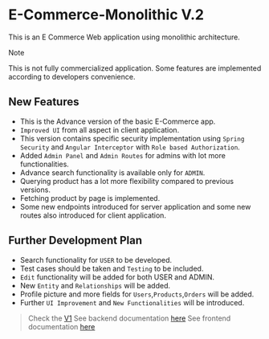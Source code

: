 # E-Commerce-Monolithic V.2

This is an E Commerce Web application using monolithic architecture.

> [!NOTE] 
> This is not fully commercialized application. Some features are implemented according to developers convenience.

## New Features

* This is the Advance version of the basic E-Commerce app.
* `Improved UI` from all aspect in client application.
* This version contains specific security implementation using `Spring Security` and `Angular Interceptor` with `Role based Authorization`.
* Added `Admin Panel` and `Admin Routes` for admins with lot more functionalities.
* Advance search functionality is available only for `ADMIN`.
* Querying product has a lot more flexibility compared to previous versions.
* Fetching product by page is implemented.
* Some new endpoints introduced for server application and some new routes also introduced for client application.

## Further Development Plan

* Search functionality for `USER` to be developed.
* Test cases should be taken and `Testing` to be included.
* `Edit` functionality will be added for both USER and ADMIN.
* New `Entity` and `Relationships` will be added.
* Profile picture and more fields for `Users`,`Products`,`Orders` will be added.
* Further `UI Improvement` and `New Functionalities` will be introduced.

> Check the [V1](https://github.com/abhisekmohantychinua/E-Commerce-Monolithic/tree/v1)
> See backend documentation [here](./e-commerce-backend/README.md)
> See frontend documentation [here](./e-commerce-frontend/README.md)
